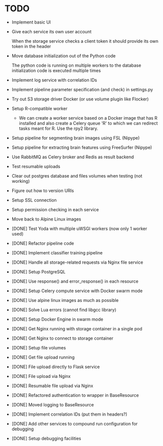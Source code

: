 # TODO
    
 - Implement basic UI
 
 - Give each service its own user account
 
   When the storage service checks a client token it should provide its own
   token in the header
      
 - Move database initialization out of the Python code
 
   The python code is running on multiple workers to the database initialization
   code is executed multiple times
   
 - Implement log service with correlation IDs
   
 - Implement pipeline parameter specification (and check) in settings.py
 
 - Try out S3 storage driver Docker (or use volume plugin like Flocker)
 
 - Setup R-compatible worker
 
     - We can create a worker service based on a Docker image that has R
       installed and also create a Celery queue 'R' to which we can redirect
       tasks meant for R. Use the rpy2 library.
       
 - Setup pipeline for segmenting brain images using FSL (Nipype)
 
 - Setup pipeline for extracting brain features using FreeSurfer (Nipype)

 - Use RabbitMQ as Celery broker and Redis as result backend
 
 - Test resumable uploads
 
 - Clear out postgres database and files volumes when testing (not working)

 - Figure out how to version URIs

 - Setup SSL connection

 - Setup permission checking in each service

 - Move back to Alpine Linux images
 
 - [DONE] Test Yoda with multiple uWSGI workers (now only 1 worker used)
 - [DONE] Refactor pipeline code
 - [DONE] Implement classifier training pipeline
 - [DONE] Handle all storage-related requests via Nginx file service
 - [DONE] Setup PostgreSQL
 - [DONE] Use response() and error_response() in each resource
 - [DONE] Setup Celery compute service with Docker swarm mode
 - [DONE] Use alpine linux images as much as possible
 - [DONE] Solve Lua errors (cannot find libgcc library)
 - [DONE] Setup Docker Engine in swarm mode   
 - [DONE] Get Nginx running with storage container in a single pod
 - [DONE] Get Nginx to connect to storage container
 - [DONE] Setup file volumes
 - [DONE] Get file upload running
 - [DONE] File upload directly to Flask service
 - [DONE] File upload via Nginx
 - [DONE] Resumable file upload via Nginx
 - [DONE] Refactored authentication to wrapper in BaseResource
 - [DONE] Moved logging to BaseResource
 - [DONE] Implement correlation IDs (put them in headers?)
 - [DONE] Add other services to compound run configuration for debugging
 - [DONE] Setup debugging facilities
